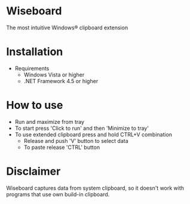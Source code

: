 # Wiseboard
The most intuitive Windows® clipboard extension
# Installation
* Requirements
  * Windows Vista or higher
  * .NET Framework 4.5 or higher

# How to use
* Run and maximize from tray
* To start press 'Click to run' and then 'Minimize to tray'
* To use extended clipboard press and hold CTRL+V combination
  * Release and push 'V' button to select data
  * To paste release 'CTRL' button

# Disclaimer
Wiseboard captures data from system clipboard, so it doesn't work with programs that use own build-in clipboard.
